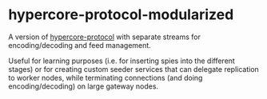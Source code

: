 # hypercore-protocol-modularized
A version of [hypercore-protocol](https://github.com/mafintosh/hypercore-protocol) with separate streams for encoding/decoding and feed management.

Useful for learning purposes (i.e. for inserting spies into the different stages) or for creating custom seeder services that can delegate replication to worker nodes, while terminating connections (and doing encoding/decoding) on large gateway nodes.
